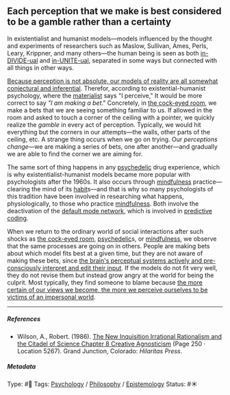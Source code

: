 ## Each perception that we make is best considered to be a gamble rather than a certainty

In existentialist and humanist models—models influenced by the thought and experiments of researchers such as Maslow, Sullivan, Ames, Perls, Leary, Krippner, and many others—the human being is seen as both [in-DIVIDE-ual](In-divide-ual.md) and [in-UNITE-ual](In-unite-ual.md), separated in some ways but connected with all things in other ways.

[Because perception is not absolute, our models of reality are all somewhat conjectural and inferential](Because%20perception%20is%20not%20absolute,%20our%20models%20of%20reality%20are%20all%20somewhat%20conjectural%20and%20inferential.md). Therefor, according to existential-humanist psychology, where the [materialist](Materialism.md) says "I perceive," It would be more correct to say *"I am making a bet*." Concretely, in [the cock-eyed room](The%20cock-eyed%20room.md), we make a bets that we are seeing something familiar to us. If allowed in the room and asked to touch a corner of the ceiling with a pointer, we quickly realize the *gamble* in every act of perception. Typically, we would hit everything but the corners in our attempts—the walls, other parts of the ceiling, etc. A strange thing occurs when we go on trying. Our *perceptions change*—we are making a series of bets, one after another—and gradually we are able to find the corner we are aiming for. 

The same sort of thing happens in any [psychedelic](Psychedelic.md) drug experience, which is why existentialist-humanist models became more popular with psychologists after the 1960s. It also occurs through [mindfulness](Mindfulness.md) practice—clearing the mind of its [habit](Habit.md)s—and that is why so many psychologists of this tradition have been involved in researching what happens, physiologically, to those who practice [mindfulness](Mindfulness.md). Both involve the deactivation of the [default mode network](Default%20mode%20network.md), which is involved in [predictive coding](Predictive%20coding.md).

When we return to the ordinary world of social interactions after such shocks as [the cock-eyed room](The%20cock-eyed%20room.md), [psychedelic](Psychedelic.md)s, or [mindfulness](Mindfulness.md), we observe that the same processes are going on in others. People are making bets about which model fits best at a given time, but they are not aware of making these bets, since [the brain's perceptual systems actively and pre-consciously interpret and edit their input](The%20brain's%20perceptual%20systems%20actively%20and%20pre-consciously%20interpret%20and%20edit%20their%20input.md). If the models do not fit very well, they do not revise them but instead grow angry at the world for being the culprit. Most typically, they find someone to blame because [the more certain of our views we become, the more we perceive ourselves to be victims of an impersonal world](The%20more%20certain%20of%20our%20views%20we%20become,%20the%20more%20we%20perceive%20ourselves%20to%20be%20victims%20of%20an%20impersonal%20world.md).

---

##### References

* Wilson, A., Robert. (1986). [The New Inquisition Irrational Rationalism and the Citadel of Science Chapter 8 Creative Agnosticism](The%20New%20Inquisition%20Irrational%20Rationalism%20and%20the%20Citadel%20of%20Science%20Chapter%208%20Creative%20Agnosticism.md) (Page 250 · Location 5267). Grand Junction, Colorado: *Hilaritas Press*.

##### Metadata

Type: #🔴 
Tags: [Psychology](Psychology.md) / [Philosophy](Philosophy.md) / [Epistemology](Epistemology.md) 
Status: #☀️ 
